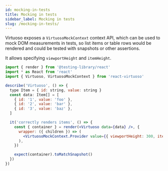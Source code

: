 ```yaml
---
id: mocking-in-tests
title: Mocking in tests
sidebar_label: Mocking in tests
slug: /mocking-in-tests/
---
```


Virtuoso exposes a `VirtuosoMockContext` context API, which can be used to mock DOM measurements in tests, so list items or table rows would be rendered and could be tested with snapshots or other assertions.

It allows specifying `viewportHeight` and `itemHeight`.

```jsx
import { render } from '@testing-library/react'
import * as React from 'react'
import { Virtuoso, VirtuosoMockContext } from 'react-virtuoso'

describe('Virtuoso', () => {
  type Item = { id: string, value: string }
  const data: Item[] = [
    { id: '1', value: 'foo' },
    { id: '2', value: 'bar' },
    { id: '3', value: 'baz' },
  ]

  it('correctly renders items', () => {
    const { container } = render(<Virtuoso data={data} />, {
      wrapper: ({ children }) => (
        <VirtuosoMockContext.Provider value={{ viewportHeight: 300, itemHeight: 100 }}>{children}</VirtuosoMockContext.Provider>
      ),
    })

    expect(container).toMatchSnapshot()
  })
})
```
